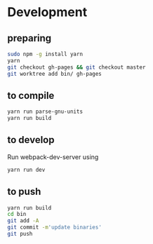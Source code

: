 # Development

## preparing

```bash
sudo npm -g install yarn
yarn
git checkout gh-pages && git checkout master
git worktree add bin/ gh-pages
```

## to compile

```bash
yarn run parse-gnu-units
yarn run build
```

## to develop

Run webpack-dev-server using

```bash
yarn run dev
```

## to push

```bash
yarn run build
cd bin
git add -A
git commit -m'update binaries'
git push
```
